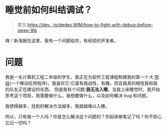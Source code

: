 # 睡觉前如何纠结调试？

> 原文:[https://dev . to/dedes WIM/how-to-fight-with-debug-before-sleep-8lb](https://dev.to/dedeswim/how-to-struggle-with-debugging-before-sleeping-8lb)

嗨！新海报在这里，我有一个问题给你，有经验的开发者。

# 问题

我是一名计算机工程二年级的学生，我正在为软件工程课程构建我的第一个*大* [项目](https://github.com/AEEooTo/pindery)(一个移动应用程序)。我喜欢它:它富有挑战性，有趣，而且我真的相信我和我的队友正在建设的东西。
但是我有个问题:**我无法入睡**。当我上床睡觉时，我开始思考这个项目，我需要做什么，我想要做什么，以及如何解决 bug 和问题。

我想得越多，找到的解决方法越多，我就越难以入睡。

所以，只有我一个人吗？你是怎么解决这个问题的？你起床做笔记了吗？你不担心忘记一切吗？
